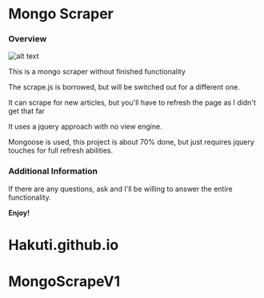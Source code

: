 # Mongo Scraper

### Overview

![alt text](Assets/images/index.png)

This is a mongo scraper without finished functionality

The scrape.js is borrowed, but will be switched out for a different one.

It can scrape for new articles, but you'll have to refresh the page as I didn't get that far

It uses a jquery approach with no view engine.

Mongoose is used, this project is about 70% done, but just requires jquery touches for full refresh abilities.

### Additional Information

If there are any questions, ask and I'll be willing to answer the entire functionality.

**Enjoy!**

# Hakuti.github.io
# MongoScrapeV1
